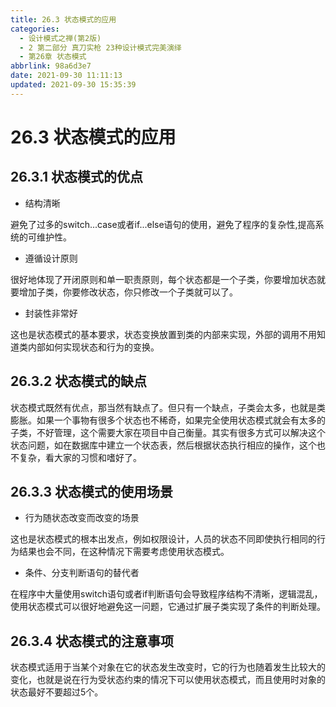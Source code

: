```yaml
---
title: 26.3 状态模式的应用
categories: 
  - 设计模式之禅(第2版)
  - 2 第二部分 真刀实枪 23种设计模式完美演绎
  - 第26章 状态模式
abbrlink: 98a6d3e7
date: 2021-09-30 11:11:13
updated: 2021-09-30 15:35:39
---
```

# 26.3 状态模式的应用
## 26.3.1 状态模式的优点
- 结构清晰

避免了过多的switch...case或者if...else语句的使用，避免了程序的复杂性,提高系统的可维护性。

- 遵循设计原则

很好地体现了开闭原则和单一职责原则，每个状态都是一个子类，你要增加状态就要增加子类，你要修改状态，你只修改一个子类就可以了。
- 封装性非常好

这也是状态模式的基本要求，状态变换放置到类的内部来实现，外部的调用不用知道类内部如何实现状态和行为的变换。
## 26.3.2 状态模式的缺点
状态模式既然有优点，那当然有缺点了。但只有一个缺点，子类会太多，也就是类膨胀。如果一个事物有很多个状态也不稀奇，如果完全使用状态模式就会有太多的子类，不好管理，这个需要大家在项目中自己衡量。其实有很多方式可以解决这个状态问题，如在数据库中建立一个状态表，然后根据状态执行相应的操作，这个也不复杂，看大家的习惯和嗜好了。

## 26.3.3 状态模式的使用场景
- 行为随状态改变而改变的场景

这也是状态模式的根本出发点，例如权限设计，人员的状态不同即使执行相同的行为结果也会不同，在这种情况下需要考虑使用状态模式。
- 条件、分支判断语句的替代者

在程序中大量使用switch语句或者if判断语句会导致程序结构不清晰，逻辑混乱，使用状态模式可以很好地避免这一问题，它通过扩展子类实现了条件的判断处理。
## 26.3.4 状态模式的注意事项
状态模式适用于当某个对象在它的状态发生改变时，它的行为也随着发生比较大的变化，也就是说在行为受状态约束的情况下可以使用状态模式，而且使用时对象的状态最好不要超过5个。

